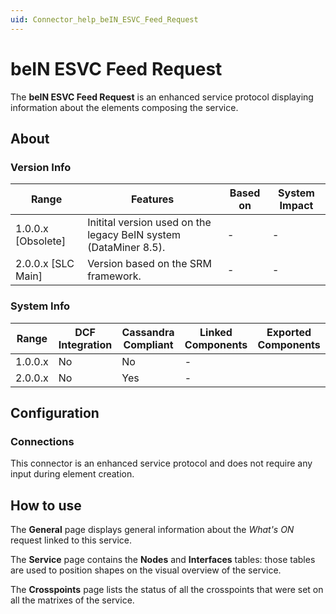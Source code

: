 ```yaml
---
uid: Connector_help_beIN_ESVC_Feed_Request
---
```


# beIN ESVC Feed Request

The **beIN ESVC Feed Request** is an enhanced service protocol displaying information about the elements composing the service.

## About

### Version Info

|Range  |Features  |Based on  |System Impact  |
|---------|---------|---------|---------|
|1.0.0.x [Obsolete]     |Initital version used on the legacy BeIN system (DataMiner 8.5).|-         |-         |
|2.0.0.x [SLC Main]     |Version based on the SRM framework.|-         |-         |

### System Info

|Range  |DCF Integration  |Cassandra Compliant  |Linked Components  |Exported Components   |
|---------|---------|---------|---------|---------|
|1.0.0.x    |No       |No         |-         |   |
|2.0.0.x    |No       |Yes         |-         |   |

## Configuration

### Connections

This connector is an enhanced service protocol and does not require any input during element creation.

## How to use

The **General** page displays general information about the *What's ON* request linked to this service.

The **Service** page contains the **Nodes** and **Interfaces** tables: those tables are used to position shapes on the visual overview of the service.

The **Crosspoints** page lists the status of all the crosspoints that were set on all the matrixes of the service.
